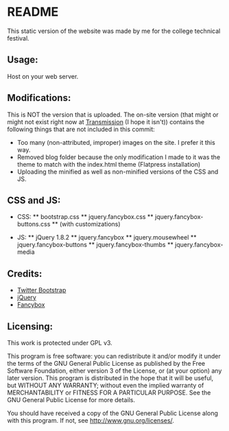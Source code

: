 README
======
This static version of the website was made by me for the college technical festival.

Usage:
------
Host on your web server.

Modifications:
--------------
This is NOT the version that is uploaded. The on-site version (that might or might not exist right now at [Transmission](http://xaviertransmission.com) (I hope it isn't)) contains the following things that are not included in this commit:
* Too many (non-attributed, improper) images on the site. I prefer it this way.
* Removed blog folder because the only modification I made to it was the theme to match with the index.html theme (Flatpress installation)
* Uploading the minified as well as non-minified versions of the CSS and JS.

CSS and JS:
-----------
* CSS:
** bootstrap.css
** jquery.fancybox.css
** jquery.fancybox-buttons.css
** (with customizations)

* JS:
** jQuery 1.8.2
** jquery.fancybox
** jquery.mousewheel
** jquery.fancybox-buttons
** jquery.fancybox-thumbs
** jquery.fancybox-media

Credits:
--------
* [Twitter Bootstrap](http://twitter.github.com/bootstrap)
* [jQuery](http://jquery.com/)
* [Fancybox](http://www.fancybox.net/)

Licensing:
----------
This work is protected under GPL v3.

This program is free software: you can redistribute it and/or modify it under the terms of the GNU General Public License as published by the Free Software Foundation, either version 3 of the License, or (at your option) any later version. This program is distributed in the hope that it will be useful, but WITHOUT ANY WARRANTY; without even the implied warranty of MERCHANTABILITY or FITNESS FOR A PARTICULAR PURPOSE. See the GNU General Public License for more details.

You should have received a copy of the GNU General Public License along with this program.  If not, see <http://www.gnu.org/licenses/>.
